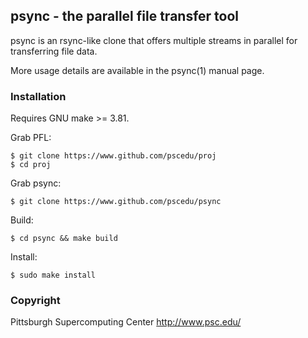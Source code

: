 ## psync - the parallel file transfer tool

psync is an rsync-like clone that offers multiple streams in parallel
for transferring file data.

More usage details are available in the psync(1) manual page.

### Installation

Requires GNU make >= 3.81.

Grab PFL:

    $ git clone https://www.github.com/pscedu/proj
    $ cd proj

Grab psync:

    $ git clone https://www.github.com/pscedu/psync

Build:

    $ cd psync && make build

Install:

    $ sudo make install

### Copyright

Pittsburgh Supercomputing Center
http://www.psc.edu/
